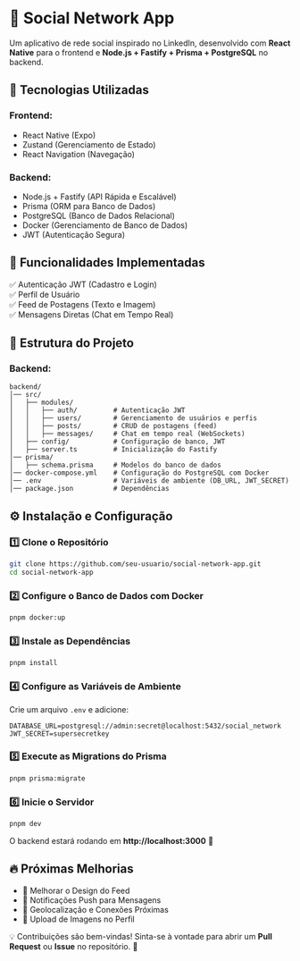 # 📱 Social Network App

Um aplicativo de rede social inspirado no LinkedIn, desenvolvido com **React Native** para o frontend e **Node.js + Fastify + Prisma + PostgreSQL** no backend.

## 🚀 Tecnologias Utilizadas

### **Frontend:**
- React Native (Expo)
- Zustand (Gerenciamento de Estado)
- React Navigation (Navegação)

### **Backend:**
- Node.js + Fastify (API Rápida e Escalável)
- Prisma (ORM para Banco de Dados)
- PostgreSQL (Banco de Dados Relacional)
- Docker (Gerenciamento de Banco de Dados)
- JWT (Autenticação Segura)

## 🎯 Funcionalidades Implementadas
✅ Autenticação JWT (Cadastro e Login)  
✅ Perfil de Usuário  
✅ Feed de Postagens (Texto e Imagem)  
✅ Mensagens Diretas (Chat em Tempo Real)  

## 📂 Estrutura do Projeto

### **Backend:**
```
backend/
│── src/
│   ├── modules/
│   │   ├── auth/         # Autenticação JWT
│   │   ├── users/        # Gerenciamento de usuários e perfis
│   │   ├── posts/        # CRUD de postagens (feed)
│   │   ├── messages/     # Chat em tempo real (WebSockets)
│   ├── config/           # Configuração de banco, JWT
│   ├── server.ts         # Inicialização do Fastify
│── prisma/
│   ├── schema.prisma     # Modelos do banco de dados
│── docker-compose.yml    # Configuração do PostgreSQL com Docker
│── .env                  # Variáveis de ambiente (DB_URL, JWT_SECRET)
│── package.json          # Dependências
```

## ⚙️ Instalação e Configuração

### **1️⃣ Clone o Repositório**
```sh
git clone https://github.com/seu-usuario/social-network-app.git
cd social-network-app
```

### **2️⃣ Configure o Banco de Dados com Docker**
```sh
pnpm docker:up
```

### **3️⃣ Instale as Dependências**
```sh
pnpm install
```

### **4️⃣ Configure as Variáveis de Ambiente**
Crie um arquivo `.env` e adicione:
```env
DATABASE_URL=postgresql://admin:secret@localhost:5432/social_network
JWT_SECRET=supersecretkey
```

### **5️⃣ Execute as Migrations do Prisma**
```sh
pnpm prisma:migrate
```

### **6️⃣ Inicie o Servidor**
```sh
pnpm dev
```
O backend estará rodando em **http://localhost:3000** 🚀

## 🔥 Próximas Melhorias
- 🔄 Melhorar o Design do Feed
- 📢 Notificações Push para Mensagens
- 📍 Geolocalização e Conexões Próximas
- 📸 Upload de Imagens no Perfil

💡 Contribuições são bem-vindas! Sinta-se à vontade para abrir um **Pull Request** ou **Issue** no repositório. 🚀


